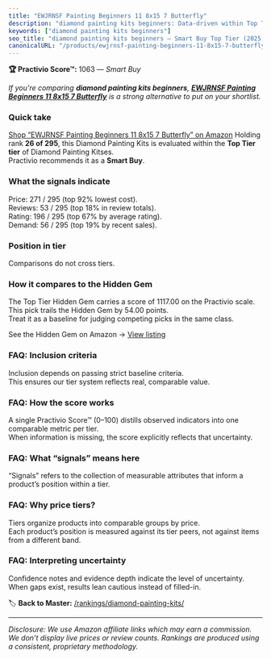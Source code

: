 ```yaml
---
title: "EWJRNSF Painting Beginners 11 8x15 7 Butterfly"
description: "diamond painting kits beginners: Data-driven within Top Tier ranking using the Practivio Score™. Positioned by quality, value, demand, findability, momentum."
keywords: ["diamond painting kits beginners"]
seo_title: "diamond painting kits beginners — Smart Buy Top Tier (2025)"
canonicalURL: "/products/ewjrnsf-painting-beginners-11-8x15-7-butterfly-B0CYL2W63N/"
---
```


**🏆 Practivio Score™:** 1063 — _Smart Buy_


*If you're comparing **diamond painting kits beginners**, **[EWJRNSF Painting Beginners 11 8x15 7 Butterfly](https://www.amazon.com/dp/B0CYL2W63N?tag=practivio-20)** is a strong alternative to put on your shortlist.*
### Quick take
[Shop “EWJRNSF Painting Beginners 11 8x15 7 Butterfly” on Amazon](https://www.amazon.com/dp/B0CYL2W63N?tag=practivio-20)
Holding rank **26 of 295**, this Diamond Painting Kits is evaluated within the **Top Tier tier** of Diamond Painting Kitses.  
Practivio recommends it as a **Smart Buy**.

### What the signals indicate
Price: 271 / 295 (top 92% lowest cost).  
Reviews: 53 / 295 (top 18% in review totals).  
Rating: 196 / 295 (top 67% by average rating).  
Demand: 56 / 295 (top 19% by recent sales).

### Position in tier
Comparisons do not cross tiers.

### How it compares to the Hidden Gem
The Top Tier Hidden Gem carries a score of 1117.00 on the Practivio scale.  
This pick trails the Hidden Gem by 54.00 points.  
Treat it as a baseline for judging competing picks in the same class.  

See the Hidden Gem on Amazon → [View listing](https://www.amazon.com/dp/B088K3FQ7W?tag=practivio-20)

### FAQ: Inclusion criteria
Inclusion depends on passing strict baseline criteria.  
This ensures our tier system reflects real, comparable value.

### FAQ: How the score works
A single Practivio Score™ (0–100) distills observed indicators into one comparable metric per tier.  
When information is missing, the score explicitly reflects that uncertainty.

### FAQ: What “signals” means here
“Signals” refers to the collection of measurable attributes that inform a product’s position within a tier.

### FAQ: Why price tiers?
Tiers organize products into comparable groups by price.  
Each product’s position is measured against its tier peers, not against items from a different band.

### FAQ: Interpreting uncertainty
Confidence notes and evidence depth indicate the level of uncertainty.  
When gaps exist, results lean cautious instead of filled-in.


🏷️ **Back to Master:** [/rankings/diamond-painting-kits/](/rankings/diamond-painting-kits/)

---
_Disclosure: We use Amazon affiliate links which may earn a commission. We don’t display live prices or review counts. Rankings are produced using a consistent, proprietary methodology._
